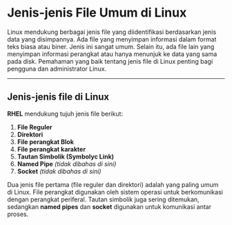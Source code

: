 # Jenis-jenis File Umum di Linux

Linux mendukung berbagai jenis file yang diidentifikasi berdasarkan jenis data yang disimpannya. Ada file yang menyimpan informasi dalam format teks biasa atau biner. Jenis ini sangat umum. Selain itu, ada file lain yang menyimpan informasi perangkat atau hanya menunjuk ke data yang sama pada disk. Pemahaman yang baik tentang jenis file di Linux penting bagi pengguna dan administrator Linux.

---

## Jenis-jenis file di Linux

**RHEL** mendukung tujuh jenis file berikut:

1. **File Reguler**
2. **Direktori**
3. **File perangkat Blok**
4. **File perangkat karakter**
5. **Tautan Simbolik (Symbolyc Link)**
6. **Named Pipe** *(tidak dibahas di sini)*
7. **Socket** *(tidak dibahas di sini)*

Dua jenis file pertama (file reguler dan direktori) adalah yang paling umum di Linux. File perangkat digunakan oleh sistem operasi untuk berkomunikasi dengan perangkat periferal. Tautan simbolik juga sering ditemukan, sedangkan **named pipes** dan **socket** digunakan untuk komunikasi antar proses.
